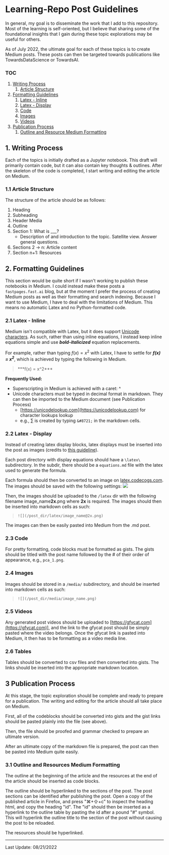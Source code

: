 # Learning-Repo Post Guidelines
In general, my goal is to disseminate the work that I add to this repository. Most of the learning is self-oriented, but I believe that sharing some of the foundational insights that I gain during these topic explorations may be useful for others.

As of July 2022, the ultimate goal for each of these topics is to create Medium posts. These posts can then be targeted towards publications like TowardsDataScience or TowardsAI.

### TOC
1. [Writing Process](#1writing-process)
    1. [Article Structure](#11-article-structure)
2. [Formatting Guidelines](#2formatting-guidelines)
    1. [Latex - Inline](#21-latex---inline)
    2. [Latex - Display](#22-latex---display)
    3. [Code](#23-code)
    4. [Images](#24-images)
    5. [Videos](#25-videos)
3. [Publication Process](#3publication-process)
    1. [Outline and Resource Medium Formatting](#31-outline-and-resources-medium-formatting)

## 1. Writing Process
Each of the topics is initially drafted as a Jupyter notebook. This draft will primarily contain code, but it can also contain key thoughts & outlines. After the skeleton of the code is completed, I start writing and editing the article on Medium.

### 1.1 Article Structure
The structure of the article should be as follows:
1. Heading
2. Subheading 
3. Header Media
4. Outline
5. Section 1: What is ___?
    - Description of and introduction to the topic. Satellite view. Answer general questions.
6. Sections 2 -> n: Article content
7. Section n+1: Resources

## 2. Formatting Guidelines
This section would be quite short if I wasn't working to publish these notebooks in Medium. I could instead make these posts a `fastpages.fast.ai` blog, but at the moment I prefer the process of creating Medium posts as well as their formatting and search indexing. Because I want to use Medium, I have to deal with the limitations of Medium. This means no automatic Latex and no Python-formatted code.

### 2.1 Latex - Inline
Medium isn't compatible with Latex, but it does support [Unicode characters](https://medium.com/blogging-guide/using-symbols-shapes-and-characters-on-medium-39bc576b9c13). As such, rather than using inline equations, I instead keep inline equations simple and use ***bold-italicized*** equation replacements.

For example, rather than typing $f(x) = x^2$ with Latex, I have to settle for ***f(x) = x<sup>2</sup>***, which is achieved by typing the following in Medium.
> ***f(x) = x^2\*\*\*

**Frequently Used:**
- Superscripting in Medium is achieved with a caret: ^
- Unicode characters must be typed in decimal format in markdown. They can then be imported to the Medium document (see Publication Process)
    - [https://unicodelookup.com](https://unicodelookup.com) for character lookups lookup
    - e.g., &#8721; is created by typing `&#8721;` in the markdown cells.


### 2.2 Latex - Display
Instead of creating latex display blocks, latex displays must be inserted into the post as images (credits to [this guideline](https://medium.com/@tylerneylon/how-to-write-mathematics-on-medium-f89aa45c42a0)).

Each post directory with display equations should have a `\latex\` subdirectory. In the subdir, there should be a `equations.md` file with the latex used to generate the formula.

Each formula should then be converted to an image on [latex.codecogs.com](https://latex.codecogs.com/eqneditor/editor.php).
The images should be saved with the following settings:
![](https://user-images.githubusercontent.com/70919881/181622453-a0cd79c9-d948-4386-a788-76143d2e5599.png)

Then, the images should be uploaded to the `/latex` dir with the following filename image_name**2x**.png where **2x** is required. The images should then be inserted into markdown cells as such:
> `![](/post_dir/latex/image_name@2x.png)`

The images can then be easily pasted into Medium from the .md post.

### 2.3 Code
For pretty formatting, code blocks must be formatted as gists. The gists should be titled with the post name followed by the # of their order of appearance, e.g., `pca_1.png`.

### 2.4 Images
Images should be stored in a `/media/` subdirectory, and should be inserted into markdown cells as such:
> `![](/post_dir/media/image_name.png)`

### 2.5 Videos
Any generated post videos should be uploaded to [https://gfycat.com](https://gfycat.com)], and the link to the gfycat post should be simply pasted where the video belongs. Once the gfycat link is pasted into Medium, it then has to be formatting as a video media line.

### 2.6 Tables
Tables should be converted to csv files and then converted into gists. The links should be inserted into the appropriate markdown location.

## 3 Publication Process
At this stage, the topic exploration should be complete and ready to prepare for a publication. The writing and editing for the article should all take place on Medium.

First, all of the codeblocks should be converted into gists and the gist links should be pasted plainly into the file (see above).

Then, the file should be proofed and grammar checked to prepare an ultimate version.

After an ultimate copy of the markdown file is prepared, the post can then be pasted into Medium quite easily.

### 3.1 Outline and Resources Medium Formatting
The outline at the beginning of the article and the resources at the end of the article should be inserted as code blocks. 

The outline should be hyperlinked to the sections of the post. The post sections can be identified after publishing the post. Open a copy of the published article in Firefox, and press "⌘+⇧+c" to inspect the heading html, and copy the heading "id". The "id" should then be inserted as a hyperlink to the outline table by pasting the id after a pound "#" symbol. This will hyperlink the outline title to the section of the post without causing the post to be reloaded.

The resources should be hyperlinked.

---

Last Update: 08/21/2022
